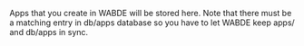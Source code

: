 Apps that you create in WABDE will be stored here.
Note that there must be a matching entry in db/apps database
so you have to let WABDE keep apps/ and db/apps in sync.
